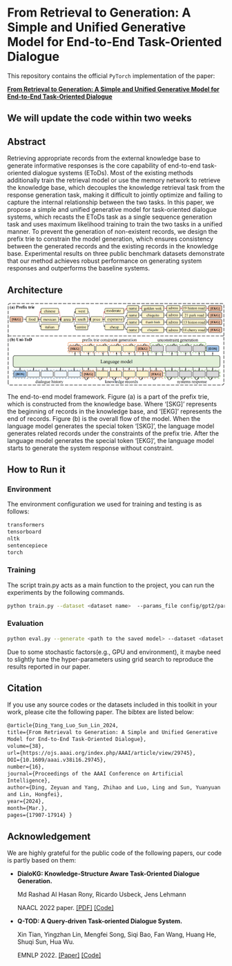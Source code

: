 # From Retrieval to Generation: A Simple and Unified Generative Model for End-to-End Task-Oriented Dialogue

This repository contains the official `PyTorch` implementation of the paper:

[**From Retrieval to Generation: A Simple and Unified Generative Model for End-to-End Task-Oriented Dialogue**](https://ojs.aaai.org/index.php/AAAI/article/view/29745)


## We will update the code within two weeks

## Abstract

Retrieving appropriate records from the external knowledge base to generate informative responses is the core capability of end-to-end task-oriented dialogue systems (EToDs). Most of the existing methods additionally train the retrieval model or use the memory network to retrieve the knowledge base, which decouples the knowledge retrieval task from the response generation task, making it difficult to jointly optimize and failing to capture the internal relationship between the two tasks. In this paper, we propose a simple and unified generative model for task-oriented dialogue systems, which recasts the EToDs task as a single sequence generation task and uses maximum likelihood training to train the two tasks in a unified manner. To prevent the generation of non-existent records, we design the prefix trie to constrain the model generation, which ensures consistency between the generated records and the existing records in the knowledge base. Experimental results on three public benchmark datasets demonstrate that our method achieves robust performance on generating system responses and outperforms the baseline systems. 

## Architecture

![image](imgs/model.png)

The end-to-end model framework. Figure (a) is a part of the prefix trie, which is constructed from the knowledge base. Where ‘[SKG]’ represents the beginning of records in the knowledge base, and ‘[EKG]’ represents the end of records. Figure (b) is the overall flow of the model. When the language model generates the special token ‘[SKG]’, the language model generates related records under the constraints of the prefix trie. After the language model generates the special token ‘[EKG]’, the language model starts to generate the system response without constraint.

## How to Run it

### Environment
The environment configuration we used for training and testing is as follows:
```
transformers
tensorboard
nltk
sentencepiece
torch
```

### Training

The script train.py acts as a main function to the project, you can run the experiments by the following commands.

```bash
python train.py --dataset <dataset name>  --params_file config/gpt2/params.json --device cuda
```

### Evaluation
```bash
python eval.py --generate <path to the saved model> --dataset <dataset name>  --generation_params_file config/gpt2/generation_params.json --eval_dataset test  --output_file <the path to output file>
```

Due to some stochastic factors(e.g., GPU and environment), it maybe need to slightly tune the hyper-parameters using grid search to reproduce the results reported in our paper. 


## Citation

If you use any source codes or the datasets included in this toolkit in your work, please cite the following paper. The bibtex are listed below:

```
@article{Ding_Yang_Luo_Sun_Lin_2024,
title={From Retrieval to Generation: A Simple and Unified Generative Model for End-to-End Task-Oriented Dialogue},
volume={38},
url={https://ojs.aaai.org/index.php/AAAI/article/view/29745},
DOI={10.1609/aaai.v38i16.29745},
number={16},
journal={Proceedings of the AAAI Conference on Artificial Intelligence},
author={Ding, Zeyuan and Yang, Zhihao and Luo, Ling and Sun, Yuanyuan and Lin, Hongfei},
year={2024},
month={Mar.},
pages={17907-17914} }
```

## Acknowledgement

We are highly grateful for the public code of the following papers, our code is partly based on them:

- **DialoKG: Knowledge-Structure Aware Task-Oriented Dialogue Generation.**

   Md Rashad Al Hasan Rony, Ricardo Usbeck, Jens Lehmann

   NAACL 2022 paper. [[PDF]](https://aclanthology.org/2022.findings-naacl.195.pdf) [[Code]](https://github.com/rashad101/DialoKG)


- **Q-TOD: A Query-driven Task-oriented Dialogue System.**

    Xin Tian, Yingzhan Lin, Mengfei Song, Siqi Bao, Fan Wang, Huang He, Shuqi Sun, Hua Wu.

    EMNLP 2022. [[Paper]](https://aclanthology.org/2022.emnlp-main.489.pdf) [[Code]](https://github.com/PaddlePaddle/Knover/tree/develop/projects/Q-TOD)


